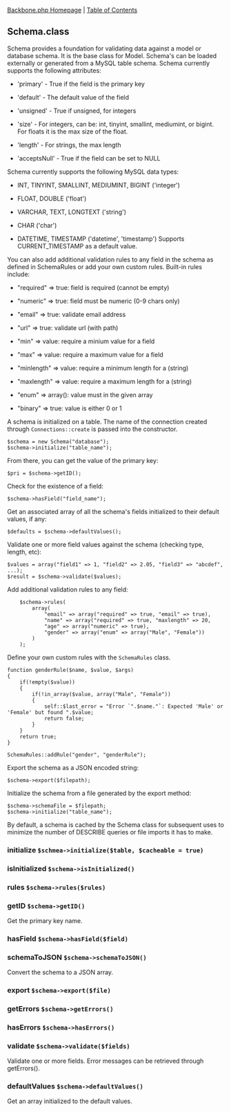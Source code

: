 [Backbone.php Homepage](https://github.com/jamesatracy/Backbone.php) | [Table of Contents](toc.md)

## Schema.class

Schema provides a foundation for validating data against a model or database schema. It is the base class for Model. Schema's can be loaded externally or generated from a MySQL table schema. Schema currently supports the following attributes:

* 'primary' - True if the field is the primary key

* 'default' - The default value of the field

* 'unsigned' - True if unsigned, for integers

* 'size' - For integers, can be: int, tinyint, smallint, mediumint, or bigint. For floats it is the max size of the float.

* 'length' - For strings, the max length

* 'acceptsNull' - True if the field can be set to NULL

Schema currently supports the following MySQL data types:

* INT, TINYINT, SMALLINT, MEDIUMINT, BIGINT ('integer')

* FLOAT, DOUBLE ('float')

* VARCHAR, TEXT, LONGTEXT ('string')

* CHAR ('char')

* DATETIME, TIMESTAMP ('datetime', 'timestamp') Supports CURRENT_TIMESTAMP as a default value.

You can also add additional validation rules to any field in the schema as defined in SchemaRules or add your own custom rules. Built-in rules include:

* "required" => true: field is required (cannot be empty)

* "numeric" => true: field must be numeric (0-9 chars only)

* "email" => true: validate email address

* "url" => true: validate url (with path)

* "min" => value: require a minium value for a field

* "max" => value: require a maximum value for a field

* "minlength" => value: require a minimum length for a (string)

* "maxlength" => value: require a maximum length for a (string)

* "enum" => array(): value must in the given array

* "binary" => true: value is either 0 or 1

A schema is initialized on a table. The name of the connection created through `Connections::create` is passed into the constructor.

	$schema = new Schema("database");
	$schema->initialize("table_name");
	
From there, you can get the value of the primary key:

	$pri = $schema->getID();
	
Check for the existence of a field:

	$schema->hasField("field_name");
	
Get an associated array of all the schema's fields initialized to their default values, if any:

	$defaults = $schema->defaultValues();
	
Validate one or more field values against the schema (checking type, length, etc):

	$values = array("field1" => 1, "field2" => 2.05, "field3" => "abcdef", ...);
	$result = $schema->validate($values);

Add additional validation rules to any field:

		$schema->rules(
			array(
				"email" => array("required" => true, "email" => true),
				"name" => array("required" => true, "maxlength" => 20,
				"age" => array("numeric" => true),
				"gender" => array("enum" => array("Male", "Female"))
			)
		);
	
Define your own custom rules with the `SchemaRules` class.

	function genderRule($name, $value, $args)
	{
		if(!empty($value))
		{
			if(!in_array($value, array("Male", "Female"))
			{
				self::$last_error = "Error `".$name."`: Expected 'Male' or 'Female' but found ".$value;
				return false;
			}
		}
		return true;
	}
	
	SchemaRules::addRule("gender", "genderRule");

Export the schema as a JSON encoded string:

	$schema->export($filepath);
	
Initialize the schema from a file generated by the export method:

	$schema->schemaFile = $filepath;
	$schema->initialize("table_name");
	
By default, a schema is cached by the Schema class for subsequent uses to minimize the number of DESCRIBE queries or file imports it has to make.

### initialize `$schmea->initialize($table, $cacheable = true)`

### isInitialized `$schema->isInitialized()`

### rules `$schema->rules($rules)`

### getID `$schema->getID()`

Get the primary key name.

### hasField `$schema->hasField($field)`

### schemaToJSON `$schema->schemaToJSON()`

Convert the schema to a JSON array.

### export `$schema->export($file)`

### getErrors `$schema->getErrors()`

### hasErrors `$schema->hasErrors()`

### validate `$schema->validate($fields)`

Validate one or more fields. Error messages can be retrieved through getErrors().

### defaultValues `$schema->defaultValues()`

Get an array initialized to the default values.